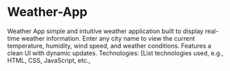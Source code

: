 # Weather-App
Weather App simple and intuitive weather application built to display real-time weather information. Enter any city name to view the current temperature, humidity, wind speed, and weather conditions. Features a clean UI with dynamic updates. Technologies: [List technologies used, e.g., HTML, CSS, JavaScript, etc., 
